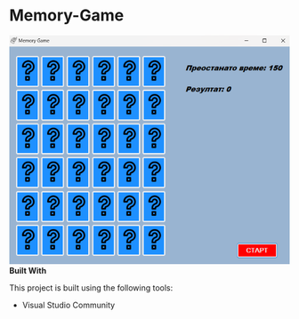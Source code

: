 # Memory-Game

![Screenshot (1)](https://github.com/tamaraatanasova/Memory-Game/blob/main/memory%20game.png)
**Built With**

This project is built using the following tools:

 - Visual Studio Community




